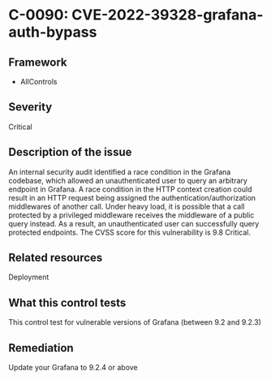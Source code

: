 # C-0090: CVE-2022-39328-grafana-auth-bypass

## Framework
* AllControls
 
## Severity
Critical

## Description of the issue
An internal security audit identified a race condition in the Grafana codebase, which allowed an unauthenticated user to query an arbitrary endpoint in Grafana. A race condition in the HTTP context creation could result in an HTTP request being assigned the authentication/authorization middlewares of another call. Under heavy load, it is possible that a call protected by a privileged middleware receives the middleware of a public query instead. As a result, an unauthenticated user can successfully query protected endpoints. The CVSS score for this vulnerability is 9.8 Critical.
 
## Related resources
Deployment
 
## What this control tests 
This control test for vulnerable versions of Grafana (between 9.2 and 9.2.3)
 
## Remediation
Update your Grafana to 9.2.4 or above
 

